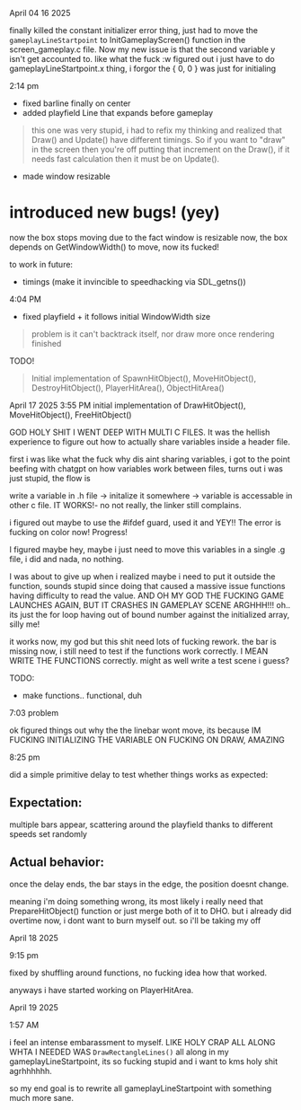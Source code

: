 

April 04 16 2025

finally killed the constant initializer error thing, just had to move the `gameplayLineStartpoint` to InitGameplayScreen() function in the screen_gameplay.c file. Now my new issue is that the second variable y isn't get accounted to. like what the fuck
:w
figured out i just have to do gameplayLineStartpoint.x thing, i forgor the { 0, 0 } was just for initialing

2:14 pm

* fixed barline finally on center
* added playfield Line that expands before gameplay 
>   this one was very stupid, i had to refix my thinking and realized that Draw() and Update() have different timings. So if you want to "draw" in the screen then you're off putting that increment on the Draw(), if it needs fast calculation then it must be on Update().
* made window resizable

# introduced new bugs! (yey)

now the box stops moving due to the fact window is resizable now, the box depends on GetWindowWidth() to move, now its fucked!

to work in future:
* timings (make it invincible to speedhacking via SDL_getns())

4:04 PM

* fixed playfield + it follows initial WindowWidth size
>   problem is it can't backtrack itself, nor draw more once rendering finished

TODO!
>   Initial implementation of SpawnHitObject(), MoveHitObject(), DestroyHitObject(), PlayerHitArea(), ObjectHitArea()

April 17 2025
3:55 PM
initial implementation of DrawHitObject(), MoveHitObject(), FreeHitObject()


GOD HOLY SHIT I WENT DEEP WITH MULTI C FILES. It was the hellish experience to figure out how to actually share variables inside a header file.

first i was like what the fuck why dis aint sharing variables, i got to the point beefing with chatgpt on how variables work between files, turns out i was just stupid, the flow is 

write a variable in .h file -> initalize it somewhere -> variable is accessable in other c file. IT WORKS!- no not really, the linker still complains.

i figured out maybe to use the #ifdef guard, used it and YEY!! The error is fucking on color now! Progress!

I figured maybe hey, maybe i just need to move this variables in a single .g file, i did and nada, no nothing.

I was about to give up when i realized maybe i need to put it outside the function, sounds stupid since doing that caused a massive issue functions having difficulty to read the value. AND OH MY GOD THE FUCKING GAME LAUNCHES AGAIN, BUT IT CRASHES IN GAMEPLAY SCENE ARGHHH!!! oh.. its just the for loop having out of bound number against the initialized array, silly me!

it works now, my god but this shit need lots of fucking rework. the bar is missing now, i still need to test if the functions work correctly. I MEAN WRITE THE FUNCTIONS correctly. might as well write a test scene i guess?

TODO:
* make functions.. functional, duh

7:03 problem

ok figured things out why the the linebar wont move, its because IM FUCKING INITIALIZING THE VARIABLE ON FUCKING ON DRAW, AMAZING

8:25 pm 

did a simple primitive delay to test whether things works as expected:

## Expectation:
multiple bars appear, scattering around the playfield thanks to different speeds set randomly

## Actual behavior:
once the delay ends, the bar stays in the edge, the position doesnt change.

meaning i'm doing something wrong, its most likely i really need that PrepareHitObject() function or just merge both of it to DHO. but i already did overtime now, i dont want to burn myself out. so i'll be taking my off


April 18 2025

9:15 pm

fixed by shuffling around functions, no fucking idea how that worked.

anyways i have started working on PlayerHitArea. 

April 19 2025

1:57 AM 

i feel an intense embarassment to myself. LIKE HOLY CRAP ALL ALONG WHTA I NEEDED WAS `DrawRectangleLines()` all along in my gameplayLineStartpoint, its so fucking stupid and i want to kms holy shit agrhhhhhh.

so my end goal is to rewrite all gameplayLineStartpoint with something much more sane. 
